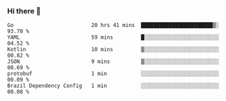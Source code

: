 ### Hi there 👋

<!--
**yeya24/yeya24** is a ✨ _special_ ✨ repository because its `README.md` (this file) appears on your GitHub profile.

Here are some ideas to get you started:

- 🔭 I’m currently working on ...
- 🌱 I’m currently learning ...
- 👯 I’m looking to collaborate on ...
- 🤔 I’m looking for help with ...
- 💬 Ask me about ...
- 📫 How to reach me: ...
- 😄 Pronouns: ...
- ⚡ Fun fact: ...
-->

<!--START_SECTION:waka-->

```text
Go                         20 hrs 41 mins  ███████████████████████▒░   93.70 %
YAML                       59 mins         █░░░░░░░░░░░░░░░░░░░░░░░░   04.52 %
Kotlin                     10 mins         ▒░░░░░░░░░░░░░░░░░░░░░░░░   00.82 %
JSON                       9 mins          ▒░░░░░░░░░░░░░░░░░░░░░░░░   00.69 %
protobuf                   1 min           ░░░░░░░░░░░░░░░░░░░░░░░░░   00.09 %
Brazil Dependency Config   1 min           ░░░░░░░░░░░░░░░░░░░░░░░░░   00.08 %
```

<!--END_SECTION:waka-->
